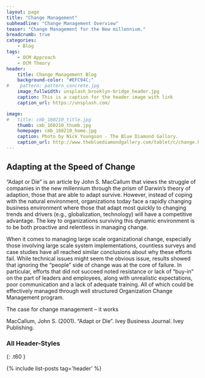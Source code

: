 ```yaml
---
layout: page
title: "Change Management"
subheadline: "Change Management Overview"
teaser: "Change Management for the New millennium."
breadcrumb: true
categories:
    - Blog
tags:
    - OCM Approach
    - OCM Theory
header:
    title: Change Management Blog
    background-color: "#EFC94C;"
#    pattern: pattern_concrete.jpg
    image_fullwidth: unsplash_brooklyn-bridge_header.jpg
    caption: This is a caption for the header image with link
    caption_url: https://unsplash.com/

image:
#   title: cmb_160210_title.jpg
    thumb: cmb_160210_thumb.jpg
    homepage: cmb_160210_home.jpg
    caption: Photo by Nick Youngson - The Blue Diamond Gallory.
    caption_url: http://www.thebluediamondgallery.com/tablet/c/change.html
---
```

<!--more-->

## Adapting at the Speed of Change
“Adapt or Die” is an article by John S. MacCallum that views the struggle of companies in the new millennium through the prism of Darwin’s theory of adaption, those that are able to adapt survive. However, instead of coping with the natural environment, organizations today face a rapidly changing business environment where those that adapt most quickly to changing trends and drivers (e.g., globalization, technology) will have a competitive advantage. The key to organizations surviving this dynamic environment is to be both proactive and relentless in managing change.

When it comes to managing large scale organizational change, especially those involving large scale system implementations, countless surveys and case studies have all reached similar conclusions about why these efforts fail. While technical issues might seem the obvious issue, results showed that ignoring the “people” side of change was at the core of failure. In particular, efforts that did not succeed noted resistance or lack of “buy-in” on the part of leaders and employees, along with unrealistic expectations, poor communication and a lack of adequate training. All of which could be effectively managed through well structured Organization Change Management program.

The case for change management – it works

MacCallum, John S. (2001). “Adapt or Die”. Ivey Business Journal. Ivey Publishing.



### All Header-Styles
{: .t60 }

{% include list-posts tag='header' %}
